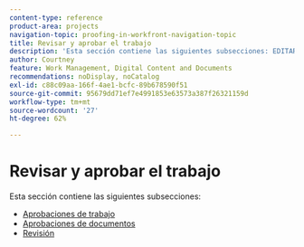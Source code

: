 ```yaml
---
content-type: reference
product-area: projects
navigation-topic: proofing-in-workfront-navigation-topic
title: Revisar y aprobar el trabajo
description: 'Esta sección contiene las siguientes subsecciones: EDITAR.'
author: Courtney
feature: Work Management, Digital Content and Documents
recommendations: noDisplay, noCatalog
exl-id: c88c09aa-166f-4ae1-bcfc-89b678590f51
source-git-commit: 95679dd71ef7e4991853e63573a387f26321159d
workflow-type: tm+mt
source-wordcount: '27'
ht-degree: 62%

---
```


# Revisar y aprobar el trabajo

Esta sección contiene las siguientes subsecciones:

<!-- * [Limited document and proof decision for non-paid users overview](/help/quicksilver/review-and-approve-work/proof-doc-decision-limits.md) -->
* [Aprobaciones de trabajo](../review-and-approve-work/manage-approvals/manage-approvals.md)
* [Aprobaciones de documentos](../review-and-approve-work/document-reviews-and-approvals/document-reviews-and-approvals.md)
* [Revisión](../review-and-approve-work/proofing/proofing.md)

